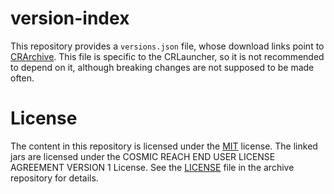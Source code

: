 # version-index
This repository provides a `versions.json` file, whose download links point to [CRArchive](https://github.com/PuzzlesHQ/CRArchive).
This file is specific to the CRLauncher, so it is not recommended to depend on it, although breaking changes are not supposed to be made often.

# License
The content in this repository is licensed under the [MIT](https://choosealicense.com/licenses/mit) license.
The linked jars are licensed under the COSMIC REACH END USER LICENSE AGREEMENT VERSION 1 License. See the [LICENSE](https://github.com/PuzzlesHQ/CRArchive/blob/main/JAR_LICENSE.mds) file in the archive repository for details.
